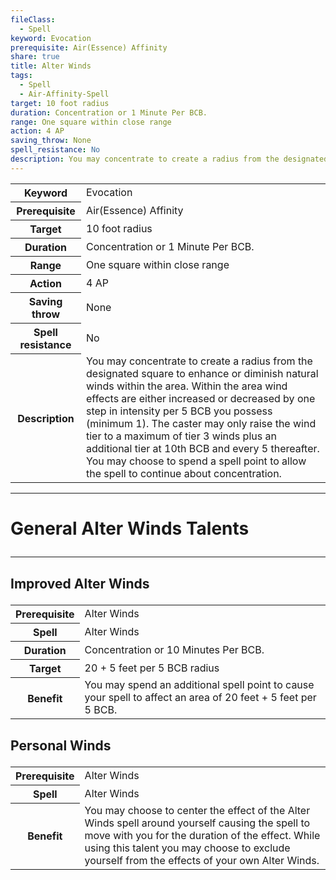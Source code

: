 ```yaml
---
fileClass:
  - Spell
keyword: Evocation
prerequisite: Air(Essence) Affinity
share: true
title: Alter Winds
tags:
  - Spell
  - Air-Affinity-Spell
target: 10 foot radius
duration: Concentration or 1 Minute Per BCB.
range: One square within close range
action: 4 AP
saving_throw: None
spell_resistance: No
description: You may concentrate to create a radius from the designated square to enhance or diminish natural winds within the area. Within the area wind effects are either increased or decreased by one step in intensity per 5 BCB you possess (minimum 1). The caster may only raise the wind tier to a maximum of tier 3 winds plus an additional tier at 10th BCB and every 5 thereafter. You may choose to spend a spell point to allow the spell to continue about concentration.
---
```


<p><span dir="ltr" style="overflow-x: auto;"><table><tbody><tr><th dir="ltr">Keyword</th><td dir="ltr">Evocation</td></tr><tr><th dir="ltr">Prerequisite</th><td dir="ltr">Air(Essence) Affinity</td></tr><tr><th dir="ltr">Target</th><td dir="ltr">10 foot radius</td></tr><tr><th dir="ltr">Duration</th><td dir="ltr">Concentration or 1 Minute Per BCB.</td></tr><tr><th dir="ltr">Range</th><td dir="ltr">One square within close range</td></tr><tr><th dir="ltr">Action</th><td dir="ltr">4 AP</td></tr><tr><th dir="ltr">Saving throw</th><td dir="ltr">None</td></tr><tr><th dir="ltr">Spell resistance</th><td dir="ltr">No</td></tr><tr><th dir="ltr">Description</th><td dir="ltr">You may concentrate to create a radius from the designated square to enhance or diminish natural winds within the area. Within the area wind effects are either increased or decreased by one step in intensity per 5 BCB you possess (minimum 1). The caster may only raise the wind tier to a maximum of tier 3 winds plus an additional tier at 10th BCB and every 5 thereafter. You may choose to spend a spell point to allow the spell to continue about concentration.</td></tr></tbody></table></span></p><span><span><hr></span></span><h1><span><p dir="auto">General Alter Winds Talents</p></span></h1><span><span><hr></span></span><h2><span><p dir="auto">Improved Alter Winds</p></span></h2><p><span dir="ltr" style="overflow-x: auto;"><table><tbody><tr><th dir="ltr">Prerequisite</th><td dir="ltr">Alter Winds</td></tr><tr><th dir="ltr">Spell</th><td dir="ltr">Alter Winds</td></tr><tr><th dir="ltr">Duration</th><td dir="ltr">Concentration or 10 Minutes Per BCB.</td></tr><tr><th dir="ltr">Target</th><td dir="ltr">20 + 5 feet per 5 BCB radius</td></tr><tr><th dir="ltr">Benefit</th><td dir="ltr">You may spend an additional spell point to cause your spell to affect an area of 20 feet + 5 feet per 5 BCB.</td></tr></tbody></table></span></p><h2><span><p dir="auto">Personal Winds</p></span></h2><p><span dir="ltr" style="overflow-x: auto;"><table><tbody><tr><th dir="ltr">Prerequisite</th><td dir="ltr">Alter Winds</td></tr><tr><th dir="ltr">Spell</th><td dir="ltr">Alter Winds</td></tr><tr><th dir="ltr">Benefit</th><td dir="ltr">You may choose to center the effect of the Alter Winds spell around yourself causing the spell to move with you for the duration of the effect. While using this talent you may choose to exclude yourself from the effects of your own Alter Winds.</td></tr></tbody></table></span></p>